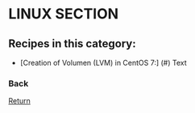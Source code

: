 # LINUX SECTION

## Recipes in this category:

* [Creation of Volumen (LVM) in CentOS 7:] (#) Text

### Back

[Return](https://updatedlinux.github.io/) 


